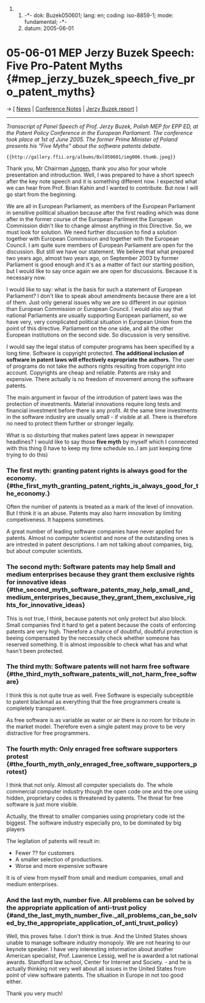 1.  1.  -\*- dok: Buzek050601; lang: en; coding: iso-8859-1; mode:
        fundamental; -\*-
    2.  datum: 2005-06-01

# 05-06-01 MEP Jerzy Buzek Speech: Five Pro-Patent Myths {#mep_jerzy_buzek_speech_five_pro_patent_myths}

-\> \[ [ News](SwpatcninoEn "wikilink") \| [ Conference
Notes](Konf050601En "wikilink") \| [Jerzy Buzek
report](http://www.buzek.pl/index.php?nr2=86 "wikilink") \]

------------------------------------------------------------------------

*Transscript of Panel Speech of Prof. Jerzy Buzek, Polish MEP for EPP
ED, at the Patent Policy Conference in the European Parliament. The
conference took place at 1st of June 2005. The former Prime Minister of
Poland presents his \"Five Myths\" about the software patents debate.*

```{=mediawiki}
{{http://gallery.ffii.org/albums/Bxl050601/img006.thumb.jpeg}}
```
Thank you, Mr Chairman [Jungen](Peter "wikilink"), thank you also for
your whole presentation and introduction. Well, I was prepared to have a
short speech after the key note speech and it is something different
now. I expected what we can hear from Prof. Brian Kahin and I wanted to
contribute. But now I will go start from the beginning.

We are all in European Parliament, as members of the European Parliament
in sensitive political situation because after the first reading which
was done after in the former course of the European Parliment the
European Commission didn\'t like to change almost anything in this
Directive. So, we must look for solution. We need further discussion to
find a solution together with European Commission and together with the
European Council. I am quite sure members of European Parliament are
open for the discussion. But still we have our statement. We believe
that what prepared two years ago, almost two years ago, on September
2003 by former Parliament is good enough and it\'s as a matter of fact
our starting position, but I would like to say once again we are open
for discussions. Because it is necessary now.

I would like to say: what is the basis for such a statement of European
Parliament? I don\'t like to speak about amendments because there are a
lot of them. Just only general issues why we are so different in our
opinion than European Commission or European Council. I would also say
that national Parliaments are usually supporting European parliament, so
we have very, very complicated political situation in European Union
from the point of this directive. Parliament on the one side, and all
the other European institutions on the second side. So discussion is
very sensitive.

I would say the legal status of computer programs has been specified by
a long time. Software is copyright protected. **The additional inclusion
of software in patent laws will effectively expropriate the authors.**
The user of programs do not take the authors rights resulting from
copyright into account. Copyrights are cheap and reliable. Patents are
risky and expensive. There actually is no freedom of movement among the
software patents.

The main argument in favour of the introdution of patent laws was the
protection of investments. Material innovations require long tests and
financial investment before there is any profit. At the same time
investments in the software industry are usually small - if visible at
all. There is therefore no need to protect them further or stronger
legally.

What is so disturbing that makes patent laws appear in newspaper
headlines? I would like to say those **five myth** by myself which I
conneceted with this thing (I have to keep my time schedule so..I am
just keeping time trying to do this)

### The first myth: granting patent rights is always good for the economy. {#the_first_myth_granting_patent_rights_is_always_good_for_the_economy.}

Often the number of patents is treated as a mark of the level of
innovation. But I think it is an abuse. Patents may also harm innovation
by limiting competiveness. It happens sometimes.

A great number of leading software companies have never applied for
patents. Almost no computer scientist and none of the outstanding ones
is are intrested in patent descriptions. I am not talking about
companies, big, but about computer scientists.

### The second myth: Software patents may help Small and medium enterprises because they grant them exclusive rights for innovative ideas {#the_second_myth_software_patents_may_help_small_and_medium_enterprises_because_they_grant_them_exclusive_rights_for_innovative_ideas}

This is not true, I think, because patents not only protect but also
block. Small companies find it hard to get a patent because the costs of
enforcing patents are very high. Therefore a chance of doubtful,
doubtful protection is beeing compensated by the neccessity check
whether someone has reserved something. It is almost impossible to check
what has and what hasn\'t been protected.

### The third myth: Software patents will not harm free software {#the_third_myth_software_patents_will_not_harm_free_software}

I think this is not quite true as well. Free Software is especially
subceptible to patent blackmail as everything that the free programmers
create is completely transparent.

As free software is as variable as water or air there is no room for
tribute in the market model. Therefore even a single patent may prove to
be very distractive for free programmers.

### The fourth myth: Only enraged free software supporters protest {#the_fourth_myth_only_enraged_free_software_supporters_protest}

I think that not only. Almost all computer specialists do. The whole
commercial computer industry though the open code one and the one using
hidden, proprietary codes is threatened by patents. The threat for free
software is just more visible.

Actually, the threat to smaller companies using proprietary code ist the
biggest. The software industry especially pro, to be dominated by big
players

The legilation of patents will result in:

-   Fewer ?? for customers
-   A smaller selection of productions.
-   Worse and more expensive software

It is of view from myself from small and medium companies, small and
medium enterprises.

### And the last myth, number five. All problems can be solved by the appropriate application of anti-trust policy {#and_the_last_myth_number_five._all_problems_can_be_solved_by_the_appropriate_application_of_anti_trust_policy}

Well, this proves false. I don\'t think is true. And the United States
shows unable to manage software industry monopoly. We are not hearing to
our keynote speaker. I have very interesting information about another
American specialist, Prof. Lawrence Lessig, well he is awarded a lot
national awards. Standford law school, Center for Internet and
Society. - and he is actually thinking not very well about all issues in
the United States from point of view software patents. The situation in
Europe in not too good either.

Thank you very much!
